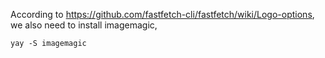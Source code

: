 According to <https://github.com/fastfetch-cli/fastfetch/wiki/Logo-options>, we also need to install imagemagic,

```shell
yay -S imagemagic
```


